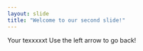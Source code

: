 ```yaml
---
layout: slide
title: "Welcome to our second slide!"
---
```

Your texxxxxt
Use the left arrow to go back!
